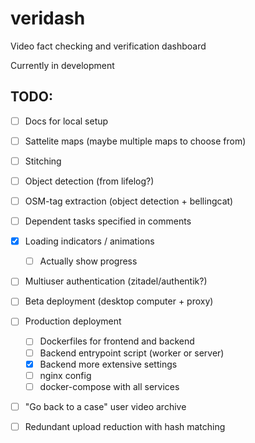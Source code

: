 # veridash

Video fact checking and verification dashboard

Currently in development

## TODO:

- [ ] Docs for local setup
- [ ] Sattelite maps (maybe multiple maps to choose from)
- [ ] Stitching
- [ ] Object detection (from lifelog?)
- [ ] OSM-tag extraction (object detection + bellingcat)
- [ ] Dependent tasks specified in comments
- [x] Loading indicators / animations
    - [ ] Actually show progress
- [ ] Multiuser authentication (zitadel/authentik?)
- [ ] Beta deployment (desktop computer + proxy)
- [ ] Production deployment
    - [ ] Dockerfiles for frontend and backend
    - [ ] Backend entrypoint script (worker or server)
    - [x] Backend more extensive settings
    - [ ] nginx config
    - [ ] docker-compose with all services
- [ ] "Go back to a case" user video archive
- [ ] Redundant upload reduction with hash matching

